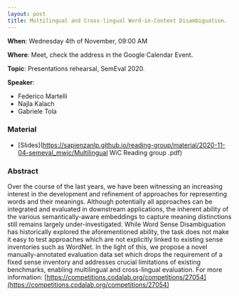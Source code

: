 ```yaml
---
layout: post
title: Multilingual and Cross-lingual Word-in-Context Disambiguation.
---
```

**When**:  Wednesday 4th of November, 09:00 AM

**Where**: Meet, check the address in the Google Calendar Event.

**Topic**: Presentations rehearsal, SemEval 2020.

**Speaker**:
- Federico Martelli
- Najla Kalach
- Gabriele Tola

### Material
- [Slides](https://sapienzanlp.github.io/reading-group/material/2020-11-04-semeval_mwic/Multilingual WiC Reading group .pdf)


### Abstract
Over the course of the last years, we have been witnessing an increasing interest in the development and refinement of approaches for representing words and their meanings. Although potentially all approaches can be integrated and evaluated in downstream applications, the inherent ability of the various semantically-aware embeddings to capture meaning distinctions still remains largely under-investigated. While Word Sense Disambiguation has historically explored the aforementioned ability, the task does not make it easy to test approaches which are not explicitly linked to existing sense inventories such as WordNet. In the light of this, we propose a novel manually-annotated evaluation data set which drops the requirement of a fixed sense inventory and addresses crucial limitations of existing benchmarks, enabling multilingual and cross-lingual evaluation.
For more information: [https://competitions.codalab.org/competitions/27054](https://competitions.codalab.org/competitions/27054)

